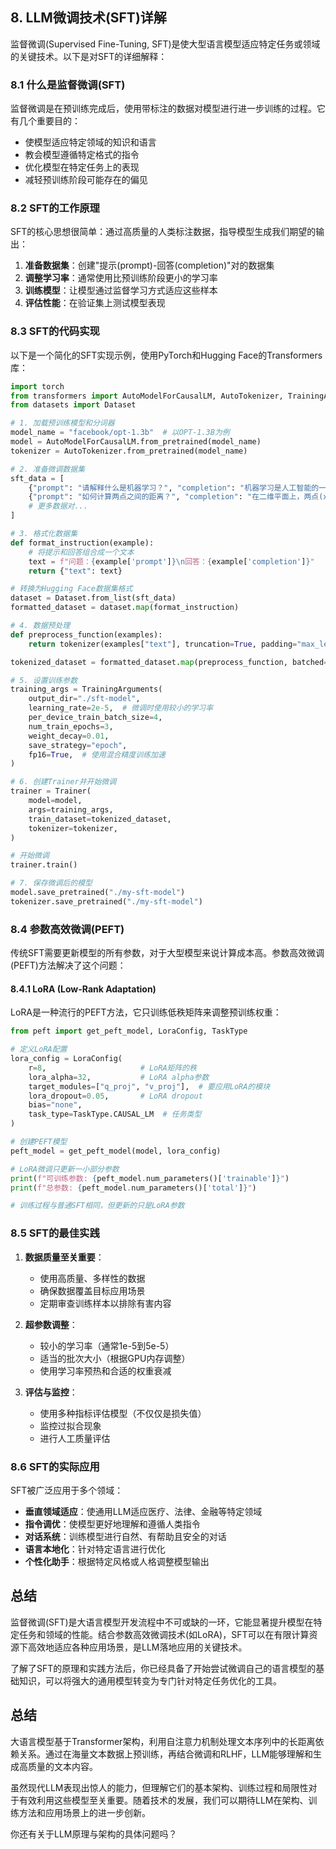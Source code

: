 ## 8. LLM微调技术(SFT)详解

监督微调(Supervised Fine-Tuning, SFT)是使大型语言模型适应特定任务或领域的关键技术。以下是对SFT的详细解释：

### 8.1 什么是监督微调(SFT)

监督微调是在预训练完成后，使用带标注的数据对模型进行进一步训练的过程。它有几个重要目的：

- 使模型适应特定领域的知识和语言
- 教会模型遵循特定格式的指令
- 优化模型在特定任务上的表现
- 减轻预训练阶段可能存在的偏见

### 8.2 SFT的工作原理

SFT的核心思想很简单：通过高质量的人类标注数据，指导模型生成我们期望的输出：

1. **准备数据集**：创建"提示(prompt)-回答(completion)"对的数据集
2. **调整学习率**：通常使用比预训练阶段更小的学习率
3. **训练模型**：让模型通过监督学习方式适应这些样本
4. **评估性能**：在验证集上测试模型表现

### 8.3 SFT的代码实现

以下是一个简化的SFT实现示例，使用PyTorch和Hugging Face的Transformers库：

```python
import torch
from transformers import AutoModelForCausalLM, AutoTokenizer, TrainingArguments, Trainer
from datasets import Dataset

# 1. 加载预训练模型和分词器
model_name = "facebook/opt-1.3b"  # 以OPT-1.3B为例
model = AutoModelForCausalLM.from_pretrained(model_name)
tokenizer = AutoTokenizer.from_pretrained(model_name)

# 2. 准备微调数据集
sft_data = [
    {"prompt": "请解释什么是机器学习？", "completion": "机器学习是人工智能的一个子领域，它专注于开发能够从数据中学习的算法和模型，无需显式编程即可执行任务。"},
    {"prompt": "如何计算两点之间的距离？", "completion": "在二维平面上，两点(x1,y1)和(x2,y2)之间的欧几里得距离可以用公式sqrt((x2-x1)^2 + (y2-y1)^2)计算。"},
    # 更多数据对...
]

# 3. 格式化数据集
def format_instruction(example):
    # 将提示和回答组合成一个文本
    text = f"问题：{example['prompt']}\n回答：{example['completion']}"
    return {"text": text}

# 转换为Hugging Face数据集格式
dataset = Dataset.from_list(sft_data)
formatted_dataset = dataset.map(format_instruction)

# 4. 数据预处理
def preprocess_function(examples):
    return tokenizer(examples["text"], truncation=True, padding="max_length", max_length=512)

tokenized_dataset = formatted_dataset.map(preprocess_function, batched=True)

# 5. 设置训练参数
training_args = TrainingArguments(
    output_dir="./sft-model",
    learning_rate=2e-5,  # 微调时使用较小的学习率
    per_device_train_batch_size=4,
    num_train_epochs=3,
    weight_decay=0.01,
    save_strategy="epoch",
    fp16=True,  # 使用混合精度训练加速
)

# 6. 创建Trainer并开始微调
trainer = Trainer(
    model=model,
    args=training_args,
    train_dataset=tokenized_dataset,
    tokenizer=tokenizer,
)

# 开始微调
trainer.train()

# 7. 保存微调后的模型
model.save_pretrained("./my-sft-model")
tokenizer.save_pretrained("./my-sft-model")
```

### 8.4 参数高效微调(PEFT)

传统SFT需要更新模型的所有参数，对于大型模型来说计算成本高。参数高效微调(PEFT)方法解决了这个问题：

#### 8.4.1 LoRA (Low-Rank Adaptation)

LoRA是一种流行的PEFT方法，它只训练低秩矩阵来调整预训练权重：

```python
from peft import get_peft_model, LoraConfig, TaskType

# 定义LoRA配置
lora_config = LoraConfig(
    r=8,                     # LoRA矩阵的秩
    lora_alpha=32,           # LoRA alpha参数
    target_modules=["q_proj", "v_proj"],  # 要应用LoRA的模块
    lora_dropout=0.05,       # LoRA dropout
    bias="none",
    task_type=TaskType.CAUSAL_LM  # 任务类型
)

# 创建PEFT模型
peft_model = get_peft_model(model, lora_config)

# LoRA微调只更新一小部分参数
print(f"可训练参数: {peft_model.num_parameters()['trainable']}")
print(f"总参数: {peft_model.num_parameters()['total']}")

# 训练过程与普通SFT相同，但更新的只是LoRA参数
```

### 8.5 SFT的最佳实践

1. **数据质量至关重要**：
   - 使用高质量、多样性的数据
   - 确保数据覆盖目标应用场景
   - 定期审查训练样本以排除有害内容

2. **超参数调整**：
   - 较小的学习率（通常1e-5到5e-5）
   - 适当的批次大小（根据GPU内存调整）
   - 使用学习率预热和合适的权重衰减

3. **评估与监控**：
   - 使用多种指标评估模型（不仅仅是损失值）
   - 监控过拟合现象
   - 进行人工质量评估

### 8.6 SFT的实际应用

SFT被广泛应用于多个领域：

- **垂直领域适应**：使通用LLM适应医疗、法律、金融等特定领域
- **指令调优**：使模型更好地理解和遵循人类指令
- **对话系统**：训练模型进行自然、有帮助且安全的对话
- **语言本地化**：针对特定语言进行优化
- **个性化助手**：根据特定风格或人格调整模型输出

## 总结

监督微调(SFT)是大语言模型开发流程中不可或缺的一环，它能显著提升模型在特定任务和领域的性能。结合参数高效微调技术(如LoRA)，SFT可以在有限计算资源下高效地适应各种应用场景，是LLM落地应用的关键技术。

了解了SFT的原理和实践方法后，你已经具备了开始尝试微调自己的语言模型的基础知识，可以将强大的通用模型转变为专门针对特定任务优化的工具。

## 总结

大语言模型基于Transformer架构，利用自注意力机制处理文本序列中的长距离依赖关系。通过在海量文本数据上预训练，再结合微调和RLHF，LLM能够理解和生成高质量的文本内容。

虽然现代LLM表现出惊人的能力，但理解它们的基本架构、训练过程和局限性对于有效利用这些模型至关重要。随着技术的发展，我们可以期待LLM在架构、训练方法和应用场景上的进一步创新。

你还有关于LLM原理与架构的具体问题吗？